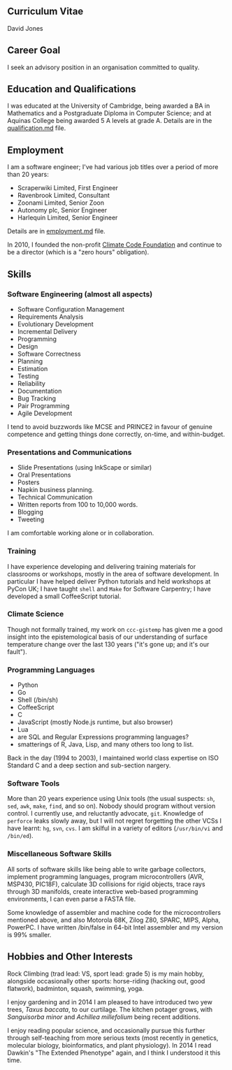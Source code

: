 ## Curriculum Vitae ##

David Jones

## Career Goal ##

I seek an advisory position in an organisation committed to
quality.

## Education and Qualifications ##

I was educated at the University of Cambridge, being awarded a BA in
Mathematics and a Postgraduate Diploma in Computer Science;
and at Aquinas College being awarded 5 A levels at grade A.  Details
are in the [qualification.md](qualification.md) file.

## Employment ##

I am a software engineer; I've had various job titles over a
period of more than 20 years:

- Scraperwiki Limited, First Engineer
- Ravenbrook Limited, Consultant
- Zoonami Limited, Senior Zoon
- Autonomy plc, Senior Engineer
- Harlequin Limited, Senior Engineer

Details are in [employment.md](employment.md) file.

In 2010, I founded the non-profit [Climate Code Foundation](http://climatecode.org) and
continue to be a director (which is a "zero hours" obligation).

## Skills ##

### Software Engineering (almost all aspects) ###

* Software Configuration Management
* Requirements Analysis
* Evolutionary Development
* Incremental Delivery
* Programming
* Design
* Software Correctness
* Planning
* Estimation
* Testing
* Reliability
* Documentation
* Bug Tracking
* Pair Programming
* Agile Development

I tend to avoid buzzwords like MCSE
and PRINCE2 in favour of genuine competence and getting things
done correctly, on-time, and within-budget.

### Presentations and Communications ###

* Slide Presentations (using InkScape or similar)
* Oral Presentations
* Posters
* Napkin business planning.
* Technical Communication
* Written reports from 100 to 10,000 words.
* Blogging
* Tweeting

I am comfortable working alone or in collaboration.

### Training ###

I have experience developing and delivering training materials for
classrooms or workshops, mostly in the area of software development.
In particular I have helped deliver Python tutorials and held
workshops at PyCon UK; I have taught `shell` and `Make` for Software
Carpentry; I have developed a small CoffeeScript tutorial.


### Climate Science ###

Though not formally trained, my work on
`ccc-gistemp` has given me a good insight into the
epistemological basis of our understanding of surface
temperature change over the last 130 years ("it's gone up; and
it's our fault").

### Programming Languages ###

* Python
* Go
* Shell (/bin/sh)
* CoffeeScript
* C
* JavaScript (mostly Node.js runtime, but also browser)
* Lua
* are SQL and Regular Expressions programming languages?
* smatterings of R, Java, Lisp, and many others too long to list.

Back in the day (1994 to 2003), I maintained world class
expertise on ISO Standard C and a deep section and sub-section
nargery.

### Software Tools ###

More than 20 years experience using Unix tools (the usual suspects:
`sh`, `sed`, `awk`, `make`, `find`, and so on). Nobody should program
without version control. I currently use, and reluctantly advocate,
`git`.  Knowledge of `perforce` leaks slowly away, but I will not
regret forgetting the other VCSs I have learnt: `hg`, `svn`, `cvs`.
I am skilful in a variety of editors (`/usr/bin/vi` and `/bin/ed`).

### Miscellaneous Software Skills ###

All sorts of software skills like being able to write garbage
collectors, implement programming languages, program microcontrollers
(AVR, MSP430, PIC18F), calculate 3D collisions for rigid objects,
trace rays through 3D manifolds, create interactive web-based
programming environments, I can even parse a FASTA file.

Some knowledge of assembler and machine code for the
microcontrollers mentioned above, and also Motorola 68K, Zilog
Z80, SPARC, MIPS, Alpha, PowerPC. I have written /bin/false in
64-bit Intel assembler and my version is 99% smaller.

## Hobbies and Other Interests ##

Rock Climbing (trad lead: VS, sport lead: grade 5) is my main hobby,
alongside occasionally other sports: horse-riding (hacking out, good
flatwork), badminton, squash, swimming, yoga.

I enjoy gardening and in 2014 I am pleased to have introduced two yew
trees, *Taxus baccata*, to our curtilage. The kitchen potager
grows, with *Sanguisorba minor* and *Achillea millefolium* being
recent additions.

I enjoy reading popular science, and occasionally pursue this
further through self-teaching from more serious texts (most recently
in genetics, molecular biology, bioinformatics, and plant physiology).
In 2014 I read Dawkin's "The Extended Phenotype" again, and I
think I understood it this time.
